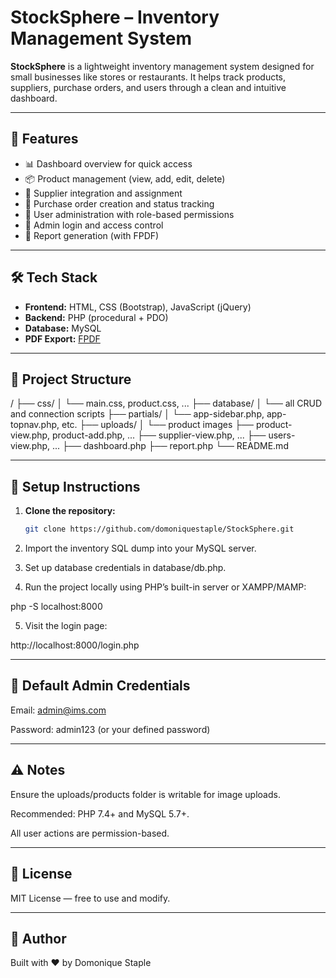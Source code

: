 # StockSphere – Inventory Management System

**StockSphere** is a lightweight inventory management system designed for small businesses like stores or restaurants. It helps track products, suppliers, purchase orders, and users through a clean and intuitive dashboard.

---

## 🚀 Features

- 📊 Dashboard overview for quick access  
- 📦 Product management (view, add, edit, delete)  
- 🤝 Supplier integration and assignment  
- 🛒 Purchase order creation and status tracking  
- 👤 User administration with role-based permissions  
- 🔐 Admin login and access control  
- 📄 Report generation (with FPDF)

---

## 🛠️ Tech Stack

- **Frontend:** HTML, CSS (Bootstrap), JavaScript (jQuery)  
- **Backend:** PHP (procedural + PDO)  
- **Database:** MySQL  
- **PDF Export:** [FPDF](http://www.fpdf.org/)

---

## 📁 Project Structure

/
├── css/
│ └── main.css, product.css, ...
├── database/
│ └── all CRUD and connection scripts
├── partials/
│ └── app-sidebar.php, app-topnav.php, etc.
├── uploads/
│ └── product images
├── product-view.php, product-add.php, ...
├── supplier-view.php, ...
├── users-view.php, ...
├── dashboard.php
├── report.php
└── README.md


---

## 🧪 Setup Instructions

1. **Clone the repository:**
   ```bash
   git clone https://github.com/domoniquestaple/StockSphere.git

2. Import the inventory SQL dump into your MySQL server.

3. Set up database credentials in database/db.php.

4. Run the project locally using PHP’s built-in server or XAMPP/MAMP:

php -S localhost:8000

5. Visit the login page:

http://localhost:8000/login.php

---

## 🔐 Default Admin Credentials
Email: admin@ims.com

Password: admin123 (or your defined password)

---

## ⚠️ Notes
Ensure the uploads/products folder is writable for image uploads.

Recommended: PHP 7.4+ and MySQL 5.7+.

All user actions are permission-based.

---

## 📄 License
MIT License — free to use and modify.

---

## 👤 Author
Built with ❤️ by Domonique Staple
